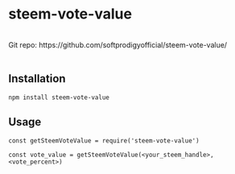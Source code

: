 # steem-vote-value
<br>
Git repo: https://github.com/softprodigyofficial/steem-vote-value/
<br><br>

## Installation

`npm install steem-vote-value`

## Usage

`const getSteemVoteValue = require('steem-vote-value')`

`const vote_value = getSteemVoteValue(<your_steem_handle>,<vote_percent>)`
